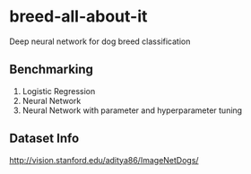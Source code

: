 # breed-all-about-it
Deep neural network for dog breed classification

## Benchmarking
1. Logistic Regression
2. Neural Network
3. Neural Network with parameter and hyperparameter tuning

## Dataset Info
http://vision.stanford.edu/aditya86/ImageNetDogs/
